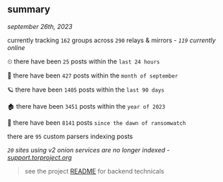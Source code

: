 
## summary
_september 26th, 2023_

currently tracking `162` groups across `290` relays & mirrors - _`119` currently online_

⏲ there have been `25` posts within the `last 24 hours`

🦈 there have been `427` posts within the `month of september`

🪐 there have been `1405` posts within the `last 90 days`

🏚 there have been `3451` posts within the `year of 2023`

🦕 there have been `8141` posts `since the dawn of ransomwatch`

there are `95` custom parsers indexing posts

_`20` sites using v2 onion services are no longer indexed - [support.torproject.org](https://support.torproject.org/onionservices/v2-deprecation/)_

> see the project [README](https://github.com/joshhighet/ransomwatch#ransomwatch--) for backend technicals
